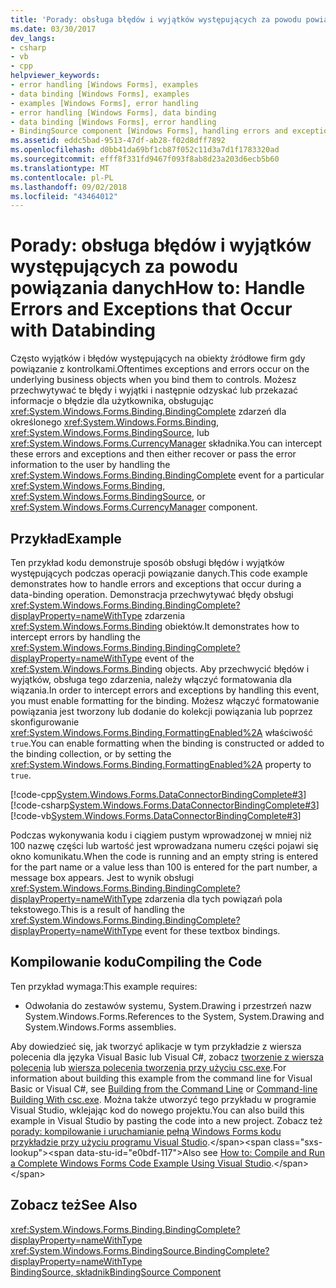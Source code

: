 ```yaml
---
title: 'Porady: obsługa błędów i wyjątków występujących za powodu powiązania danych'
ms.date: 03/30/2017
dev_langs:
- csharp
- vb
- cpp
helpviewer_keywords:
- error handling [Windows Forms], examples
- data binding [Windows Forms], examples
- examples [Windows Forms], error handling
- error handling [Windows Forms], data binding
- data binding [Windows Forms], error handling
- BindingSource component [Windows Forms], handling errors and exceptions
ms.assetid: eddc5bad-9513-47df-ab28-f02d8dff7892
ms.openlocfilehash: d0bb41da69bf1cb87f052c11d3a7d1f1783320ad
ms.sourcegitcommit: efff8f331fd9467f093f8ab8d23a203d6ecb5b60
ms.translationtype: MT
ms.contentlocale: pl-PL
ms.lasthandoff: 09/02/2018
ms.locfileid: "43464012"
---
```

# <a name="how-to-handle-errors-and-exceptions-that-occur-with-databinding"></a><span data-ttu-id="e0bdf-102">Porady: obsługa błędów i wyjątków występujących za powodu powiązania danych</span><span class="sxs-lookup"><span data-stu-id="e0bdf-102">How to: Handle Errors and Exceptions that Occur with Databinding</span></span>
<span data-ttu-id="e0bdf-103">Często wyjątków i błędów występujących na obiekty źródłowe firm gdy powiązanie z kontrolkami.</span><span class="sxs-lookup"><span data-stu-id="e0bdf-103">Oftentimes exceptions and errors occur on the underlying business objects when you bind them to controls.</span></span> <span data-ttu-id="e0bdf-104">Możesz przechwytywać te błędy i wyjątki i następnie odzyskać lub przekazać informacje o błędzie dla użytkownika, obsługując <xref:System.Windows.Forms.Binding.BindingComplete> zdarzeń dla określonego <xref:System.Windows.Forms.Binding>, <xref:System.Windows.Forms.BindingSource>, lub <xref:System.Windows.Forms.CurrencyManager> składnika.</span><span class="sxs-lookup"><span data-stu-id="e0bdf-104">You can intercept these errors and exceptions and then either recover or pass the error information to the user by handling the <xref:System.Windows.Forms.Binding.BindingComplete> event for a particular <xref:System.Windows.Forms.Binding>, <xref:System.Windows.Forms.BindingSource>, or <xref:System.Windows.Forms.CurrencyManager> component.</span></span>  
  
## <a name="example"></a><span data-ttu-id="e0bdf-105">Przykład</span><span class="sxs-lookup"><span data-stu-id="e0bdf-105">Example</span></span>  
 <span data-ttu-id="e0bdf-106">Ten przykład kodu demonstruje sposób obsługi błędów i wyjątków występujących podczas operacji powiązanie danych.</span><span class="sxs-lookup"><span data-stu-id="e0bdf-106">This code example demonstrates how to handle errors and exceptions that occur during a data-binding operation.</span></span> <span data-ttu-id="e0bdf-107">Demonstracja przechwytywać błędy obsługi <xref:System.Windows.Forms.Binding.BindingComplete?displayProperty=nameWithType> zdarzenia <xref:System.Windows.Forms.Binding> obiektów.</span><span class="sxs-lookup"><span data-stu-id="e0bdf-107">It demonstrates how to intercept errors by handling the <xref:System.Windows.Forms.Binding.BindingComplete?displayProperty=nameWithType> event of the <xref:System.Windows.Forms.Binding> objects.</span></span> <span data-ttu-id="e0bdf-108">Aby przechwycić błędów i wyjątków, obsługa tego zdarzenia, należy włączyć formatowania dla wiązania.</span><span class="sxs-lookup"><span data-stu-id="e0bdf-108">In order to intercept errors and exceptions by handling this event, you must enable formatting for the binding.</span></span> <span data-ttu-id="e0bdf-109">Możesz włączyć formatowanie powiązania jest tworzony lub dodanie do kolekcji powiązania lub poprzez skonfigurowanie <xref:System.Windows.Forms.Binding.FormattingEnabled%2A> właściwość `true`.</span><span class="sxs-lookup"><span data-stu-id="e0bdf-109">You can enable formatting when the binding is constructed or added to the binding collection, or by setting the <xref:System.Windows.Forms.Binding.FormattingEnabled%2A> property to `true`.</span></span>  
  
 [!code-cpp[System.Windows.Forms.DataConnectorBindingComplete#3](../../../../samples/snippets/cpp/VS_Snippets_Winforms/System.Windows.Forms.DataConnectorBindingComplete/CPP/form1.cpp#3)]
 [!code-csharp[System.Windows.Forms.DataConnectorBindingComplete#3](../../../../samples/snippets/csharp/VS_Snippets_Winforms/System.Windows.Forms.DataConnectorBindingComplete/CS/form1.cs#3)]
 [!code-vb[System.Windows.Forms.DataConnectorBindingComplete#3](../../../../samples/snippets/visualbasic/VS_Snippets_Winforms/System.Windows.Forms.DataConnectorBindingComplete/VB/form1.vb#3)]  
  
 <span data-ttu-id="e0bdf-110">Podczas wykonywania kodu i ciągiem pustym wprowadzonej w mniej niż 100 nazwę części lub wartość jest wprowadzana numeru części pojawi się okno komunikatu.</span><span class="sxs-lookup"><span data-stu-id="e0bdf-110">When the code is running and an empty string is entered for the part name or a value less than 100 is entered for the part number, a message box appears.</span></span> <span data-ttu-id="e0bdf-111">Jest to wynik obsługi <xref:System.Windows.Forms.Binding.BindingComplete?displayProperty=nameWithType> zdarzenia dla tych powiązań pola tekstowego.</span><span class="sxs-lookup"><span data-stu-id="e0bdf-111">This is a result of handling the <xref:System.Windows.Forms.Binding.BindingComplete?displayProperty=nameWithType> event for these textbox bindings.</span></span>  
  
## <a name="compiling-the-code"></a><span data-ttu-id="e0bdf-112">Kompilowanie kodu</span><span class="sxs-lookup"><span data-stu-id="e0bdf-112">Compiling the Code</span></span>  
 <span data-ttu-id="e0bdf-113">Ten przykład wymaga:</span><span class="sxs-lookup"><span data-stu-id="e0bdf-113">This example requires:</span></span>  
  
-   <span data-ttu-id="e0bdf-114">Odwołania do zestawów systemu, System.Drawing i przestrzeń nazw System.Windows.Forms.</span><span class="sxs-lookup"><span data-stu-id="e0bdf-114">References to the System, System.Drawing and System.Windows.Forms assemblies.</span></span>  
  
 <span data-ttu-id="e0bdf-115">Aby dowiedzieć się, jak tworzyć aplikacje w tym przykładzie z wiersza polecenia dla języka Visual Basic lub Visual C#, zobacz [tworzenie z wiersza polecenia](~/docs/visual-basic/reference/command-line-compiler/building-from-the-command-line.md) lub [wiersza polecenia tworzenia przy użyciu csc.exe](~/docs/csharp/language-reference/compiler-options/command-line-building-with-csc-exe.md).</span><span class="sxs-lookup"><span data-stu-id="e0bdf-115">For information about building this example from the command line for Visual Basic or Visual C#, see [Building from the Command Line](~/docs/visual-basic/reference/command-line-compiler/building-from-the-command-line.md) or [Command-line Building With csc.exe](~/docs/csharp/language-reference/compiler-options/command-line-building-with-csc-exe.md).</span></span> <span data-ttu-id="e0bdf-116">Można także utworzyć tego przykładu w programie Visual Studio, wklejając kod do nowego projektu.</span><span class="sxs-lookup"><span data-stu-id="e0bdf-116">You can also build this example in Visual Studio by pasting the code into a new project.</span></span>  <span data-ttu-id="e0bdf-117">Zobacz też [porady: kompilowanie i uruchamianie pełną Windows Forms kodu przykładzie przy użyciu programu Visual Studio](https://msdn.microsoft.com/library/Bb129228\(v=vs.110\)).</span><span class="sxs-lookup"><span data-stu-id="e0bdf-117">Also see [How to: Compile and Run a Complete Windows Forms Code Example Using Visual Studio](https://msdn.microsoft.com/library/Bb129228\(v=vs.110\)).</span></span>  
  
## <a name="see-also"></a><span data-ttu-id="e0bdf-118">Zobacz też</span><span class="sxs-lookup"><span data-stu-id="e0bdf-118">See Also</span></span>  
 <xref:System.Windows.Forms.Binding.BindingComplete?displayProperty=nameWithType>  
 <xref:System.Windows.Forms.BindingSource.BindingComplete?displayProperty=nameWithType>  
 [<span data-ttu-id="e0bdf-119">BindingSource, składnik</span><span class="sxs-lookup"><span data-stu-id="e0bdf-119">BindingSource Component</span></span>](../../../../docs/framework/winforms/controls/bindingsource-component.md)
